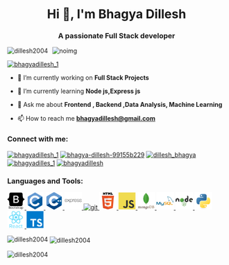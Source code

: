 <h1 align="center">Hi 👋, I'm Bhagya Dillesh</h1>
<h3 align="center">A passionate Full Stack developer </h3>
<img align="right" width="400" src="https://encrypted-tbn0.gstatic.com/images?q=tbn:ANd9GcQu5ycbS2e7WqW44QT0rNUuTHupZrbZZssELw&usqp=CAU" alt="noimg">
<p align="left"> <img src="https://komarev.com/ghpvc/?username=dillesh2004&label=Profile%20views&color=0e75b6&style=flat" alt="dillesh2004" /> </p>

<p align="left"> <a href="https://twitter.com/bhagyadillesh_1" target="blank"><img src="https://img.shields.io/twitter/follow/bhagyadillesh_1?logo=twitter&style=for-the-badge" alt="bhagyadillesh_1" /></a> </p>

- 🔭 I’m currently working on **Full Stack Projects**

- 🌱 I’m currently learning **Node js,Express js**

- 💬 Ask me about **Frontend , Backend ,Data Analysis, Machine Learning**

- 📫 How to reach me **bhagyadillesh@gmail.com**

<h3 align="left">Connect with me:</h3>
<p align="left">
<a href="https://twitter.com/bhagyadillesh_1" target="blank"><img align="center" src="https://raw.githubusercontent.com/rahuldkjain/github-profile-readme-generator/master/src/images/icons/Social/twitter.svg" alt="bhagyadillesh_1" height="30" width="40" /></a>
<a href="https://linkedin.com/in/bhagya-dillesh-99155b229" target="blank"><img align="center" src="https://raw.githubusercontent.com/rahuldkjain/github-profile-readme-generator/master/src/images/icons/Social/linked-in-alt.svg" alt="bhagya-dillesh-99155b229" height="30" width="40" /></a>
<a href="https://instagram.com/dillesh_bhagya" target="blank"><img align="center" src="https://raw.githubusercontent.com/rahuldkjain/github-profile-readme-generator/master/src/images/icons/Social/instagram.svg" alt="dillesh_bhagya" height="30" width="40" /></a>
<a href="https://www.codechef.com/users/bhagyadilles_1" target="blank"><img align="center" src="https://cdn.jsdelivr.net/npm/simple-icons@3.1.0/icons/codechef.svg" alt="bhagyadilles_1" height="30" width="40" /></a>
<a href="https://www.leetcode.com/bhagyadillesh" target="blank"><img align="center" src="https://raw.githubusercontent.com/rahuldkjain/github-profile-readme-generator/master/src/images/icons/Social/leet-code.svg" alt="bhagyadillesh" height="30" width="40" /></a>
</p>

<h3 align="left">Languages and Tools:</h3>
<p align="left"> <a href="https://getbootstrap.com" target="_blank" rel="noreferrer"> <img src="https://raw.githubusercontent.com/devicons/devicon/master/icons/bootstrap/bootstrap-plain-wordmark.svg" alt="bootstrap" width="40" height="40"/> </a> <a href="https://www.cprogramming.com/" target="_blank" rel="noreferrer"> <img src="https://raw.githubusercontent.com/devicons/devicon/master/icons/c/c-original.svg" alt="c" width="40" height="40"/> </a> <a href="https://www.w3schools.com/cpp/" target="_blank" rel="noreferrer"> <img src="https://raw.githubusercontent.com/devicons/devicon/master/icons/cplusplus/cplusplus-original.svg" alt="cplusplus" width="40" height="40"/> </a> <a href="https://expressjs.com" target="_blank" rel="noreferrer"> <img src="https://raw.githubusercontent.com/devicons/devicon/master/icons/express/express-original-wordmark.svg" alt="express" width="40" height="40"/> </a> <a href="https://git-scm.com/" target="_blank" rel="noreferrer"> <img src="https://www.vectorlogo.zone/logos/git-scm/git-scm-icon.svg" alt="git" width="40" height="40"/> </a> <a href="https://www.w3.org/html/" target="_blank" rel="noreferrer"> <img src="https://raw.githubusercontent.com/devicons/devicon/master/icons/html5/html5-original-wordmark.svg" alt="html5" width="40" height="40"/> </a> <a href="https://developer.mozilla.org/en-US/docs/Web/JavaScript" target="_blank" rel="noreferrer"> <img src="https://raw.githubusercontent.com/devicons/devicon/master/icons/javascript/javascript-original.svg" alt="javascript" width="40" height="40"/> </a> <a href="https://www.mongodb.com/" target="_blank" rel="noreferrer"> <img src="https://raw.githubusercontent.com/devicons/devicon/master/icons/mongodb/mongodb-original-wordmark.svg" alt="mongodb" width="40" height="40"/> </a> <a href="https://www.mysql.com/" target="_blank" rel="noreferrer"> <img src="https://raw.githubusercontent.com/devicons/devicon/master/icons/mysql/mysql-original-wordmark.svg" alt="mysql" width="40" height="40"/> </a> <a href="https://nodejs.org" target="_blank" rel="noreferrer"> <img src="https://raw.githubusercontent.com/devicons/devicon/master/icons/nodejs/nodejs-original-wordmark.svg" alt="nodejs" width="40" height="40"/> </a> <a href="https://www.python.org" target="_blank" rel="noreferrer"> <img src="https://raw.githubusercontent.com/devicons/devicon/master/icons/python/python-original.svg" alt="python" width="40" height="40"/> </a> <a href="https://reactjs.org/" target="_blank" rel="noreferrer"> <img src="https://raw.githubusercontent.com/devicons/devicon/master/icons/react/react-original-wordmark.svg" alt="react" width="40" height="40"/> </a> <a href="https://www.typescriptlang.org/" target="_blank" rel="noreferrer"> <img src="https://raw.githubusercontent.com/devicons/devicon/master/icons/typescript/typescript-original.svg" alt="typescript" width="40" height="40"/> </a> </p>

<p><img align="left" src="https://github-readme-stats.vercel.app/api/top-langs?username=dillesh2004&show_icons=true&locale=en&layout=compact" alt="dillesh2004" /></p>

<p>&nbsp;<img align="center" src="https://github-readme-stats.vercel.app/api?username=dillesh2004&show_icons=true&locale=en" alt="dillesh2004" /></p>

<p><img align="center" src="https://github-readme-streak-stats.herokuapp.com/?user=dillesh2004&" alt="dillesh2004" /></p>
